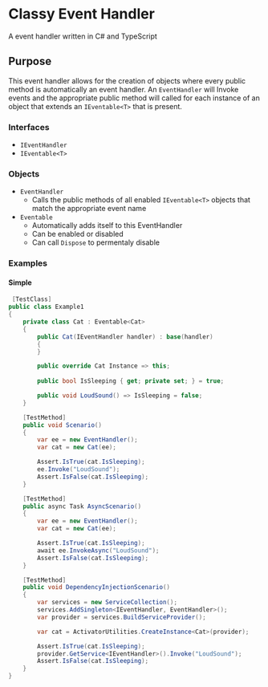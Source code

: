 # Classy Event Handler
A event handler written in C# and TypeScript

## Purpose
This event handler allows for the creation of objects where every public method is automatically an event handler. An `EventHandler` will Invoke events and the appropriate public method will called for each instance of an object that extends an `IEventable<T>` that is present.

### Interfaces
- `IEventHandler`
- `IEventable<T>`

### Objects
- `EventHandler`
  - Calls the public methods of all enabled `IEventable<T>` objects that match the appropriate event name
- `Eventable`
  - Automatically adds itself to this EventHandler
  - Can be enabled or disabled
  - Can call `Dispose` to permentaly disable

### Examples

#### Simple
```c#
 [TestClass]
public class Example1
{
    private class Cat : Eventable<Cat>
    {
        public Cat(IEventHandler handler) : base(handler)
        {
        }

        public override Cat Instance => this;
        
        public bool IsSleeping { get; private set; } = true;

        public void LoudSound() => IsSleeping = false;
    }

    [TestMethod]
    public void Scenario()
    {
        var ee = new EventHandler();
        var cat = new Cat(ee);

        Assert.IsTrue(cat.IsSleeping);
        ee.Invoke("LoudSound");
        Assert.IsFalse(cat.IsSleeping);
    }

    [TestMethod]
    public async Task AsyncScenario()
    {
        var ee = new EventHandler();
        var cat = new Cat(ee);

        Assert.IsTrue(cat.IsSleeping);
        await ee.InvokeAsync("LoudSound");
        Assert.IsFalse(cat.IsSleeping);
    }

    [TestMethod]
    public void DependencyInjectionScenario()
    {
        var services = new ServiceCollection();
        services.AddSingleton<IEventHandler, EventHandler>();
        var provider = services.BuildServiceProvider();

        var cat = ActivatorUtilities.CreateInstance<Cat>(provider);

        Assert.IsTrue(cat.IsSleeping);
        provider.GetService<IEventHandler>().Invoke("LoudSound");
        Assert.IsFalse(cat.IsSleeping);
    }
}
```
